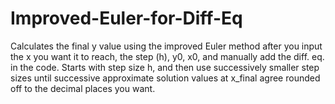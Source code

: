 # Improved-Euler-for-Diff-Eq
Calculates the final y value using the improved Euler method after you input the x you want it to reach, the step (h), y0, x0, and manually add the diff. eq. in the code. Starts with step size h, and then use successively smaller step sizes until successive approximate solution values at x_final agree rounded off to the decimal places you want.
